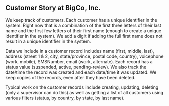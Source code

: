 ## Customer Story at BigCo, Inc.

We keep track of customers. Each customer has a unique identifier in the system. Right now that is a combination of the first three letters of their last name and the first few letters of their first name (enough to create a unique identifier in the system). We add a digit if adding the full first name does not result in a unique identifier in the system.

Data we include in a customer record includes name (first, middle, last), address (street 1 & 2, city, state/province, postal code, country), voicephone (work, mobile), SMSNumber, email (work, alternate). Each record has a status value (suspended, active, pending-review). We also track the date/time the record was created and each date/time it was updated. We keep copies of the records, even after they have been deleted.

Typical work on the customer records include creating, updating, deleting (only a supervisor can do this) as well as getting a list of all customers using various filters (status, by country, by state, by last name). 
